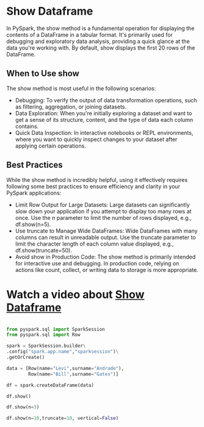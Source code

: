# Show Dataframe
In PySpark, the show method is a fundamental operation for displaying the contents of a DataFrame in a tabular format. It's primarily used for debugging and exploratory data analysis, providing a quick glance at the data you're working with. By default, show displays the first 20 rows of the DataFrame.
## When to Use show
The show method is most useful in the following scenarios:
- Debugging: To verify the output of data transformation operations, such as filtering, aggregation, or joining datasets.
- Data Exploration: When you're initially exploring a dataset and want to get a sense of its structure, content, and the type of data each column contains.
- Quick Data Inspection: In interactive notebooks or REPL environments, where you want to quickly inspect changes to your dataset after applying certain operations.

## Best Practices
While the show method is incredibly helpful, using it effectively requires following some best practices to ensure efficiency and clarity in your PySpark applications:
- Limit Row Output for Large Datasets: Large datasets can significantly slow down your application if you attempt to display too many rows at once. Use the n parameter to limit the number of rows displayed, e.g., df.show(n=5).
- Use truncate to Manage Wide DataFrames: Wide DataFrames with many columns can result in unreadable output. Use the truncate parameter to limit the character length of each column value displayed, e.g., df.show(truncate=50).
- Avoid show in Production Code: The show method is primarily intended for interactive use and debugging. In production code, relying on actions like count, collect, or writing data to storage is more appropriate.

# Watch a video about [Show Dataframe](https://youtu.be/Y5R3M0Ne9T0)
```python

from pyspark.sql import SparkSession
from pyspark.sql import Row

spark = SparkSession.builder\
.config("spark.app.name","sparksession")\
.getOrCreate()

data = [Row(name="Levi",surname="Andrade"),
        Row(name="Bill",surname="Gates")]

df = spark.createDataFrame(data)

df.show()

df.show(n=3)

df.show(n=10,truncate=10, vertical=False)